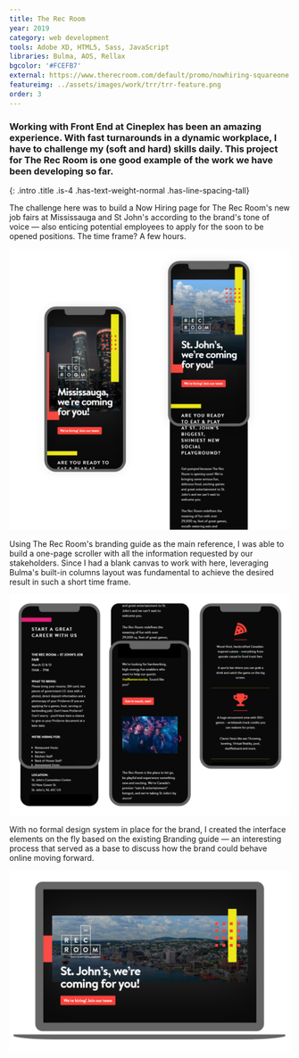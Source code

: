 ```yaml
---
title: The Rec Room
year: 2019
category: web development
tools: Adobe XD, HTML5, Sass, JavaScript
libraries: Bulma, AOS, Rellax 
bgcolor: '#FCEFB7'
external: https://www.therecroom.com/default/promo/nowhiring-squareone
featureimg: ../assets/images/work/trr/trr-feature.png
order: 3
---
```


### Working with Front End at Cineplex has been an amazing experience. With fast turnarounds in a dynamic workplace, I have to challenge my (soft and hard) skills daily. This project for The Rec Room is one good example of the work we have been developing so far.
{: .intro .title .is-4 .has-text-weight-normal .has-line-spacing-tall}

The challenge here was to build a Now Hiring page for The Rec Room's new job fairs at Mississauga and St John's according to the brand's tone of voice  &mdash; also enticing potential employees to apply for the soon to be opened positions. The time frame? A few hours.

![The Rec Room Now Hiring website](../assets/images/work/trr/trr-1.png "The Rec Room Now Hiring website")

Using The Rec Room's branding guide as the main reference, I was able to build a one-page scroller with all the information requested by our stakeholders. Since I had a blank canvas to work with here, leveraging Bulma's built-in columns layout was fundamental to achieve the desired result in such a short time frame. 

![The Rec Room Now Hiring website](../assets/images/work/trr/trr-2.png "The Rec Room Now Hiring website")

With no formal design system in place for the brand, I created the interface elements on the fly based on the existing Branding guide &mdash; an interesting process that served as a base to discuss how the brand could behave online moving forward. 

![The Rec Room Now Hiring website](../assets/images/work/trr/trr-3.png "The Rec Room Now Hiring website")

